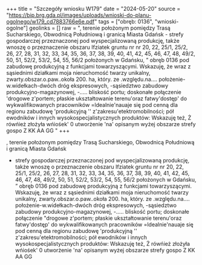 +++
title = "Szczegóły wniosku W179"
date = "2024-05-20"
source = "https://bip.brg.gda.pl/images/uploads/wnioski-do-planu-ogolnego/w179_cd7883766e6e.pdf"
tags = ["obręb: 0136", "wnioski-ogolne"]
geolinks = []
raw = ", terenie położonym pomiędzy Trasą Sucharskiego, Obwodnicą Południową i granicą Miasta Gdańsk - strefy gospodarczej przeznaczonej pod wyspecjalizowaną produkcję, także wnoszę o przeznaczenie obszaru Ifziatek gruntu nr nr 20, 22, 25/1, 25/2, 26, 27, 28, 31, 32, 33, 34, 35, 36, 37, 38, 39, 40, 41, 42, 45, 46, 47, 48, 49/2, 50, 51, 52/2, 53/2, 54, 55, 56/2 położonych w Gdańsku, ” obręb 0136 pod zabudowę produkcyjną z funkcjami towarzyszącymi. Wskazuję, że wraz z sąsiednimi działkami moja nieruchomość twarzy unikalny, zwarty.obszar.o.paw..okoła 200. ha, który. ze .względu.na.... położenie-w.widełkach-dwóch dróg ekspresowych, -sąsiedztwo zabudowy produkcyjno-magazynowej, -..... bliskość portu; doskonałe połączenie 'drogowe z'portem; płaskie ukształtowanie terenu'oraz fatwy'dostęp' do wykwalifikowanych pracowników =ldealnie'nauaje się pod cenną dla regionu zabudowę 'produkcyjną '' z'zakresu'etektromobilności; pół ewodników i innych wysokospecjalistycznych produktów: Wskazuję też, Ż rówńież złożyła wńiośek' 0 utworżenie 'na' opisanym wyżej obszarze strefy gospo Z KK AA GG "
+++

, terenie położonym pomiędzy Trasą Sucharskiego, Obwodnicą Południową i granicą Miasta Gdańsk
- strefy gospodarczej przeznaczonej pod wyspecjalizowaną produkcję, także wnoszę o przeznaczenie
obszaru Ifziatek gruntu nr nr 20, 22, 25/1, 25/2, 26, 27, 28, 31, 32, 33, 34, 35, 36, 37, 38, 39, 40, 41,
42, 45, 46, 47, 48, 49/2, 50, 51, 52/2, 53/2, 54, 55, 56/2 położonych w Gdańsku,
” obręb 0136 pod zabudowę produkcyjną z funkcjami towarzyszącymi. Wskazuję, że wraz z sąsiednimi
działkami moja nieruchomość twarzy unikalny, zwarty.obszar.o.paw..okoła 200. ha, który. ze .względu.na....
położenie-w.widełkach-dwóch dróg ekspresowych, -sąsiedztwo zabudowy produkcyjno-magazynowej, -.....
bliskość portu; doskonałe połączenie "drogowe z'portem; płaskie ukształtowanie terenu'oraz fatwy'dostęp'
do wykwalifikowanych pracowników =ldealnie'nauaje się pod cenną dla regionu zabudowę 'produkcyjną ''
z'zakresu'etektromobilności; pół ewodników i innych wysokospecjalistycznych produktów: Wskazuję też,
Ż rówńież złożyła wńiośek' 0 utworżenie 'na' opisanym wyżej
obszarze strefy gospo Z KK AA GG



